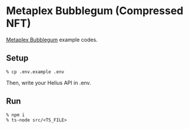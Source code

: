 # Metaplex Bubblegum (Compressed NFT)
[Metaplex Bubblegum](https://developers.metaplex.com/bubblegum) example codes.

## Setup
```
% cp .env.example .env
```

Then, write your Helius API in .env.

## Run
```
% npm i
% ts-node src/<TS_FILE>
```